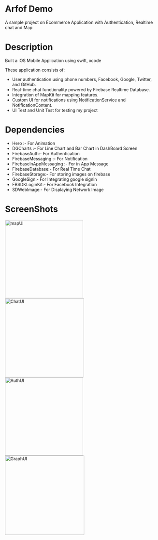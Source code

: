 #  Arfof Demo
A sample project on Ecommerce Application with Authentication, Realtime chat and Map


# Description
Built a iOS Mobile Application using swift, xcode

These application consists of:

  * User authentication using phone numbers, Facebook, Google, Twitter, and GitHub.
  * Real-time chat functionality powered by Firebase Realtime Database.
  * Integration of MapKit for mapping features.
  * Custom UI for notifications using NotificationService and NotificationContent.
  * UI Test and Unit Test for testing my project

# Dependencies

  * Hero :- For Animation
  * DGCharts :- For Line Chart and Bar Chart in DashBoard Screen
  * FirebaseAuth:- For Authentication
  * FirebaseMessaging :- For Notification
  * FirebaseInAppMessaging :- For in App Message
  * FirebaseDatabase:- For Real Time Chat 
  * FirebaseStorage:- For storing images on firebase
  * GoogleSign:- For Integrating google signin
  * FBSDKLoginKit:- For Facebook Integration
  * SDWebImage:- For Displaying Network Image
  
# ScreenShots


<img width="258" alt="mapUI" src="https://github.com/Pradeep7909/Arfof_Demo/assets/125856691/38689a0c-4340-4cce-b686-d72eebaa4ce8">

<img width="261" alt="ChatUI" src="https://github.com/Pradeep7909/Arfof_Demo/assets/125856691/65bf09e2-0779-470e-b0a1-68b1539a6f61">

<img width="258" alt="AuthUI" src="https://github.com/Pradeep7909/Arfof_Demo/assets/125856691/c3e5362f-5c1a-4d38-a0d4-3b011b656d58">

<img width="262" alt="GraphUI" src="https://github.com/Pradeep7909/Arfof_Demo/assets/125856691/d69d847d-b395-4cc7-b465-dbdf629c5e72">

